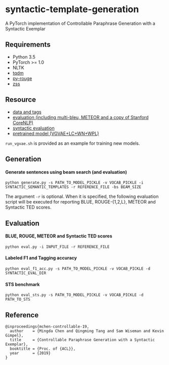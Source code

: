 # syntactic-template-generation
A PyTorch implementation of Controllable Paraphrase Generation with a Syntactic Exemplar

## Requirements

- Python 3.5
- PyTorch >= 1.0
- NLTK
- [tqdm](https://github.com/tqdm/tqdm)
- [py-rouge](https://github.com/Diego999/py-rouge)
- [zss](https://github.com/timtadh/zhang-shasha)

## Resource

- [data and tags](https://drive.google.com/open?id=1HHDlUT_-WpedL6zNYpcN94cLwed_yyrP)
- [evaluation (including multi-bleu, METEOR and a copy of Stanford CoreNLP)](https://drive.google.com/drive/folders/1FJjvMldeZrJnQd-iVXJ3KGFBLEvsndNY?usp=sharing)
- [syntactic evaluation](https://drive.google.com/drive/folders/1oVjn_3xIDZbkRm50fSHDZ5nKZtJ_BFyD?usp=sharing)
- [pretrained model (VGVAE+LC+WN+WPL)](https://drive.google.com/drive/folders/13pii_XG-szMG2KNSuyDn7iPFDyhnXjXm?usp=sharing)

``run_vgvae.sh`` is provided as an example for training new models.

## Generation

#### Generate sentences using beam search (and evaluation)

``python generate.py -s PATH_TO_MODEL_PICKLE -v VOCAB_PICKLE -i SYNTACTIC_SEMANTIC_TEMPLATES -r REFERENCE_FILE -bs BEAM_SIZE``

The argument ``-r`` is optional. When it is specified, the following evaluation script will be executed for reporting BLUE, ROUGE-{1,2,L}, METEOR and Syntactic TED scores.

## Evaluation

#### BLUE, ROUGE, METEOR and Syntactic TED scores
``python eval.py -i INPUT_FILE -r REFERENCE_FILE ``

#### Labeled F1 and Tagging accuracy
``python eval_f1_acc.py -s PATH_TO_MODEL_PICKLE -v VOCAB_PICKLE -d SYNTACTIC_EVAL_DIR``

#### STS benchmark
``python eval_sts.py -s PATH_TO_MODEL_PICKLE -v VOCAB_PICKLE -d PATH_TO_STS``


## Reference
```
@inproceedings{mchen-controllable-19,
  author    = {Mingda Chen and Qingming Tang and Sam Wiseman and Kevin Gimpel},
  title     = {Controllable Paraphrase Generation with a Syntactic Exemplar},
  booktitle = {Proc. of {ACL}},
  year      = {2019}
}
```
